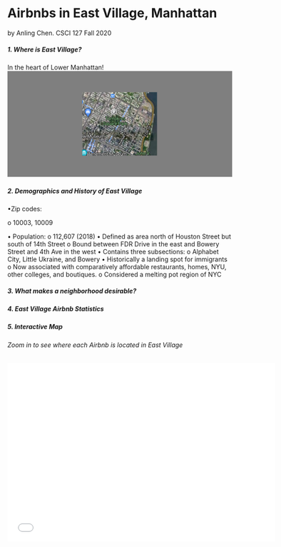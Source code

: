 # Airbnbs in East Village, Manhattan
by Anling Chen. CSCI 127 Fall 2020
##### 1. Where is East Village?
In the heart of Lower Manhattan!
<img src="Highlighted Region East Village.png" class="inline"/>
##### 2. Demographics and History of East Village

•Zip codes:

o 10003, 10009

• Population:
o 112,607 (2018)
• Defined as area north of Houston
Street but south of 14th Street
o Bound between FDR Drive in the
east and Bowery Street and 4th
Ave in the west
• Contains three subsections:
o Alphabet City, Little Ukraine, and Bowery
• Historically a landing spot for immigrants
o Now associated with comparatively affordable restaurants,
homes, NYU, other colleges, and boutiques.
o Considered a melting pot region of NYC
##### 3. What makes a neighborhood desirable?
##### 4. East Village Airbnb Statistics 
##### 5. Interactive Map
###### Zoom in to see where each Airbnb is located in East Village
<iframe src="airbnblocations.html" width="600" height="400" frameborder="0" frameborder="0" marginwidth="0" marginheight="0" allowfullscreen></iframe>
